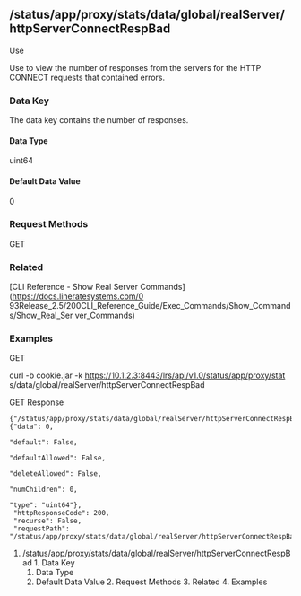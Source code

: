 ## /status/app/proxy/stats/data/global/realServer/httpServerConnectRespBad

Use

Use to view the number of responses from the servers for the HTTP CONNECT
requests that contained errors.

### Data Key

The data key contains the number of responses.

#### Data Type

uint64

#### Default Data Value

0

### Request Methods

GET

### Related

[CLI Reference - Show Real Server Commands](https://docs.lineratesystems.com/0
93Release_2.5/200CLI_Reference_Guide/Exec_Commands/Show_Commands/Show_Real_Ser
ver_Commands)

### Examples

GET

curl -b cookie.jar -k https://10.1.2.3:8443/lrs/api/v1.0/status/app/proxy/stat
s/data/global/realServer/httpServerConnectRespBad

GET Response

    
    {"/status/app/proxy/stats/data/global/realServer/httpServerConnectRespBad": {"data": 0,
                                                                                  "default": False,
                                                                                  "defaultAllowed": False,
                                                                                  "deleteAllowed": False,
                                                                                  "numChildren": 0,
                                                                                  "type": "uint64"},
     "httpResponseCode": 200,
     "recurse": False,
     "requestPath": "/status/app/proxy/stats/data/global/realServer/httpServerConnectRespBad"}
    

  1. /status/app/proxy/stats/data/global/realServer/httpServerConnectRespBad
    1. Data Key
      1. Data Type
      2. Default Data Value
    2. Request Methods
    3. Related
    4. Examples

